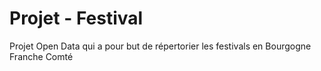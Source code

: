 # Projet - Festival

Projet Open Data qui a pour but de répertorier les festivals en Bourgogne Franche Comté
